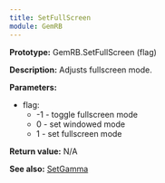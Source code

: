 ```yaml
---
title: SetFullScreen
module: GemRB
---
```


**Prototype:** GemRB.SetFullScreen (flag)

**Description:** Adjusts fullscreen mode.

**Parameters:**
  * flag:
    * -1 -    toggle fullscreen mode
    * 0 - set windowed mode
    * 1 - set fullscreen mode

**Return value:** N/A

**See also:** [SetGamma](SetGamma.md)

